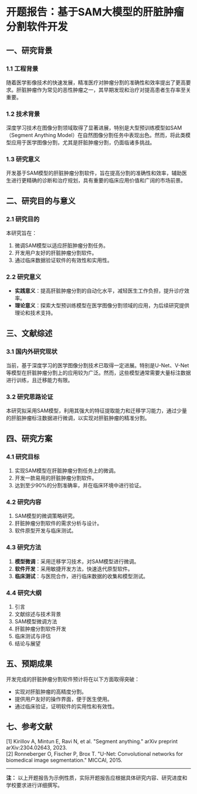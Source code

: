 # 开题报告：基于SAM大模型的肝脏肿瘤分割软件开发

## 一、研究背景

### 1.1 工程背景
随着医学影像技术的快速发展，精准医疗对肿瘤分割的准确性和效率提出了更高要求。肝脏肿瘤作为常见的恶性肿瘤之一，其早期发现和治疗对提高患者生存率至关重要。

### 1.2 技术背景
深度学习技术在图像分割领域取得了显著进展，特别是大型预训练模型如SAM（Segment Anything Model）在自然图像分割任务中表现出色。然而，将此类模型应用于医学图像分割，尤其是肝脏肿瘤分割，仍面临诸多挑战。

### 1.3 研究意义
开发基于SAM模型的肝脏肿瘤分割软件，旨在提高分割的准确性和效率，辅助医生进行更精确的诊断和治疗规划，具有重要的临床应用价值和广阔的市场前景。

## 二、研究目的与意义

### 2.1 研究目的
本研究旨在：
1. 微调SAM模型以适应肝脏肿瘤分割任务。
2. 开发用户友好的肝脏肿瘤分割软件。
3. 通过临床数据验证软件的有效性和实用性。

### 2.2 研究意义
- **实践意义**：提高肝脏肿瘤分割的自动化水平，减轻医生工作负担，提升诊疗效率。
- **理论意义**：探索大型预训练模型在医学图像分割领域的应用，为后续研究提供理论和技术支持。

## 三、文献综述

### 3.1 国内外研究现状
当前，基于深度学习的医学图像分割技术已取得一定进展。特别是U-Net、V-Net等模型在肝脏肿瘤分割上的应用较为广泛。然而，这些模型通常需要大量标注数据进行训练，且迁移能力有限。

### 3.2 研究思路论证
本研究拟采用SAM模型，利用其强大的特征提取能力和迁移学习能力，通过少量的肝脏肿瘤标注数据进行微调，以实现对肝脏肿瘤的精准分割。

## 四、研究方案

### 4.1 研究目标
1. 实现SAM模型在肝脏肿瘤分割任务上的微调。
2. 开发一款易用的肝脏肿瘤分割软件。
3. 达到至少90%的分割准确率，并在临床环境中进行验证。

### 4.2 研究内容
1. SAM模型的微调策略研究。
2. 肝脏肿瘤分割软件的需求分析与设计。
3. 软件原型开发与临床测试。

### 4.3 研究方法
1. **模型微调**：采用迁移学习技术，对SAM模型进行微调。
2. **软件开发**：采用敏捷开发方法，快速迭代原型软件。
3. **临床测试**：与医院合作，进行临床数据的收集和模型测试。

### 4.4 研究大纲
1. 引言
2. 文献综述与技术背景
3. SAM模型微调方法
4. 肝脏肿瘤分割软件开发
5. 临床测试与评估
6. 结论与展望

## 五、预期成果

开发完成的肝脏肿瘤分割软件预计将在以下方面取得突破：
- 实现对肝脏肿瘤的高精度分割。
- 提供用户友好的操作界面，便于医生使用。
- 通过临床验证，证明软件的实用性和有效性。

## 七、参考文献

[1] Kirillov A, Mintun E, Ravi N, et al. "Segment anything." arXiv preprint arXiv:2304.02643, 2023.  
[2] Ronneberger O, Fischer P, Brox T. "U-Net: Convolutional networks for biomedical image segmentation." MICCAI, 2015.  

---

**注：** 以上开题报告为示例性质，实际开题报告应根据具体研究内容、研究进度和学校要求进行详细撰写。
